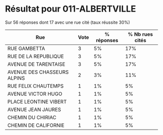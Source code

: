 # Résultat pour 011-ALBERTVILLE

Sur 56 réponses dont 17 avec une rue cité (taux réussite 30%)

| Rue | Vote | % réponses | % Nb rues cités|
|-----|------|------------|----------------|
| RUE GAMBETTA | 3 | 5% | 17%|
| RUE DE LA REPUBLIQUE | 3 | 5% | 17%|
| AVENUE DE TARENTAISE | 3 | 5% | 17%|
| AVENUE DES CHASSEURS ALPINS | 2 | 3% | 11%|
| RUE FELIX CHAUTEMPS | 1 | 1% | 5%|
| AVENUE VICTOR HUGO | 1 | 1% | 5%|
| PLACE LEONTINE VIBERT | 1 | 1% | 5%|
| AVENUE JEAN JAURES | 1 | 1% | 5%|
| CHEMIN DU CHIRIAC | 1 | 1% | 5%|
| CHEMIN DE CALIFORNIE | 1 | 1% | 5%|
